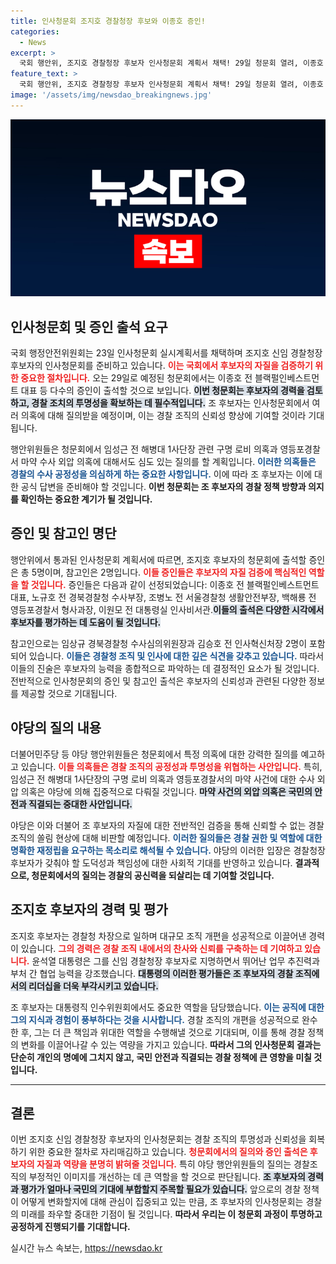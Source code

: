 ```yaml
---
title: 인사청문회 조지호 경찰청장 후보와 이종호 증인!
categories:
  - News
excerpt: >
  국회 행안위, 조지호 경찰청장 후보자 인사청문회 계획서 채택! 29일 청문회 열려, 이종호 등 5명 증인 출석 요구. 야당은 마약 사건 외압 의혹 질의 예정! 이번 인사청문회, 어떤 긴장감을 불러일으킬까? 클릭을 놓치지 마세요!
feature_text: >
  국회 행안위, 조지호 경찰청장 후보자 인사청문회 계획서 채택! 29일 청문회 열려, 이종호 등 5명 증인 출석 요구. 야당은 마약 사건 외압 의혹 질의 예정! 이번 인사청문회, 어떤 긴장감을 불러일으킬까? 클릭을 놓치지 마세요!
image: '/assets/img/newsdao_breakingnews.jpg'
---
```


<p><img src="/assets/img/newsdao_breakingnews.jpg" alt="flaretime 속보" /></p>

<h2 data-ke-size="size26">인사청문회 및 증인 출석 요구</h2>

<p data-ke-size="size16">국회 행정안전위원회는 23일 인사청문회 실시계획서를 채택하며 조지호 신임 경찰청장 후보자의 인사청문회를 준비하고 있습니다. <b><span style="color: #ee2323;">이는 국회에서 후보자의 자질을 검증하기 위한 중요한 절차입니다.</span></b> 오는 29일로 예정된 청문회에서는 이종호 전 블랙펄인베스트먼트 대표 등 다수의 증인이 출석할 것으로 보입니다. <b><span style="background-color: #21538527;">이번 청문회는 후보자의 경력을 검토하고, 경찰 조치의 투명성을 확보하는 데 필수적입니다.</span></b> 조 후보자는 인사청문회에서 여러 의혹에 대해 질의받을 예정이며, 이는 경찰 조직의 신뢰성 향상에 기여할 것이라 기대됩니다.</p>

<p data-ke-size="size16">행안위원들은 청문회에서 임성근 전 해병대 1사단장 관련 구명 로비 의혹과 영등포경찰서 마약 수사 외압 의혹에 대해서도 심도 있는 질의를 할 계획입니다. <b><span style="color: #1a5490;">이러한 의혹들은 경찰의 수사 공정성을 의심하게 하는 중요한 사항입니다.</span></b> 이에 따라 조 후보자는 이에 대한 공식 답변을 준비해야 할 것입니다. <b>이번 청문회는 조 후보자의 경찰 정책 방향과 의지를 확인하는 중요한 계기가 될 것입니다.</b></p>

<h2 data-ke-size="size26">증인 및 참고인 명단</h2>

<p data-ke-size="size16">행안위에서 통과된 인사청문회 계획서에 따르면, 조지호 후보자의 청문회에 출석할 증인은 총 5명이며, 참고인은 2명입니다. <b><span style="color: #ee2323;">이들 증인들은 후보자의 자질 검증에 핵심적인 역할을 할 것입니다.</span></b> 증인들은 다음과 같이 선정되었습니다: 이종호 전 블랙펄인베스트먼트 대표, 노규호 전 경북경찰청 수사부장, 조병노 전 서울경찰청 생활안전부장, 백해룡 전 영등포경찰서 형사과장, 이원모 전 대통령실 인사비서관.<b><span style="background-color: #21538527;">이들의 출석은 다양한 시각에서 후보자를 평가하는 데 도움이 될 것입니다.</span></b></p>

<p data-ke-size="size16">참고인으로는 임상규 경북경찰청 수사심의위원장과 김승호 전 인사혁신처장 2명이 포함되어 있습니다. <b><span style="color: #1a5490;">이들은 경찰청 조직 및 인사에 대한 깊은 식견을 갖추고 있습니다.</span></b> 따라서 이들의 진술은 후보자의 능력을 종합적으로 파악하는 데 결정적인 요소가 될 것입니다. 전반적으로 인사청문회의 증인 및 참고인 출석은 후보자의 신뢰성과 관련된 다양한 정보를 제공할 것으로 기대됩니다.</p>

<h2 data-ke-size="size26">야당의 질의 내용</h2>

<p data-ke-size="size16">더불어민주당 등 야당 행안위원들은 청문회에서 특정 의혹에 대한 강력한 질의를 예고하고 있습니다. <b><span style="color: #ee2323;">이들 의혹들은 경찰 조직의 공정성과 투명성을 위협하는 사안입니다.</span></b> 특히, 임성근 전 해병대 1사단장의 구명 로비 의혹과 영등포경찰서의 마약 사건에 대한 수사 외압 의혹은 야당에 의해 집중적으로 다뤄질 것입니다. <b><span style="background-color: #21538527;">마약 사건의 외압 의혹은 국민의 안전과 직결되는 중대한 사안입니다.</span></b></p>

<p data-ke-size="size16">야당은 이와 더불어 조 후보자의 자질에 대한 전반적인 검증을 통해 신뢰할 수 없는 경찰 조직의 쏠림 현상에 대해 비판할 예정입니다. <b><span style="color: #1a5490;">이러한 질의들은 경찰 권한 및 역할에 대한 명확한 재정립을 요구하는 목소리로 해석될 수 있습니다.</span></b> 야당의 이러한 입장은 경찰청장 후보자가 갖춰야 할 도덕성과 책임성에 대한 사회적 기대를 반영하고 있습니다. <b>결과적으로, 청문회에서의 질의는 경찰의 공신력을 되살리는 데 기여할 것입니다.</b></p>

<h2 data-ke-size="size26">조지호 후보자의 경력 및 평가</h2>

<p data-ke-size="size16">조지호 후보자는 경찰청 차장으로 일하며 대규모 조직 개편을 성공적으로 이끌어낸 경력이 있습니다. <b><span style="color: #ee2323;">그의 경력은 경찰 조직 내에서의 찬사와 신뢰를 구축하는 데 기여하고 있습니다.</span></b> 윤석열 대통령은 그를 신임 경찰청장 후보자로 지명하면서 뛰어난 업무 추진력과 부처 간 협업 능력을 강조했습니다. <b><span style="background-color: #21538527;">대통령의 이러한 평가들은 조 후보자의 경찰 조직에서의 리더십을 더욱 부각시키고 있습니다.</span></b></p>

<p data-ke-size="size16">조 후보자는 대통령직 인수위원회에서도 중요한 역할을 담당했습니다. <b><span style="color: #1a5490;">이는 공직에 대한 그의 지식과 경험이 풍부하다는 것을 시사합니다.</span></b> 경찰 조직의 개편을 성공적으로 완수한 후, 그는 더 큰 책임과 위대한 역할을 수행해낼 것으로 기대되며, 이를 통해 경찰 정책의 변화를 이끌어나갈 수 있는 역량을 가지고 있습니다. <b>따라서 그의 인사청문회 결과는 단순히 개인의 명예에 그치지 않고, 국민 안전과 직결되는 경찰 정책에 큰 영향을 미칠 것입니다.</b></p>

<hr>

<h2 data-ke-size="size26">결론</h2>

<p data-ke-size="size16">이번 조지호 신임 경찰청장 후보자의 인사청문회는 경찰 조직의 투명성과 신뢰성을 회복하기 위한 중요한 절차로 자리매김하고 있습니다. <b><span style="color: #ee2323;">청문회에서의 질의와 증인 출석은 후보자의 자질과 역량을 분명히 밝혀줄 것입니다.</span></b> 특히 야당 행안위원들의 질의는 경찰조직의 부정적인 이미지를 개선하는 데 큰 역할을 할 것으로 판단됩니다. <b><span style="background-color: #21538527;">조 후보자의 경력과 평가가 얼마나 국민의 기대에 부합할지 주목할 필요가 있습니다.</span></b> 앞으로의 경찰 정책이 어떻게 변화할지에 대해 관심이 집중되고 있는 만큼, 조 후보자의 인사청문회는 경찰의 미래를 좌우할 중대한 기점이 될 것입니다. <b>따라서 우리는 이 청문회 과정이 투명하고 공정하게 진행되기를 기대합니다.</b></p>
실시간 뉴스 속보는, <a href="https://newsdao.kr" rel="dofollow">https://newsdao.kr</a>


